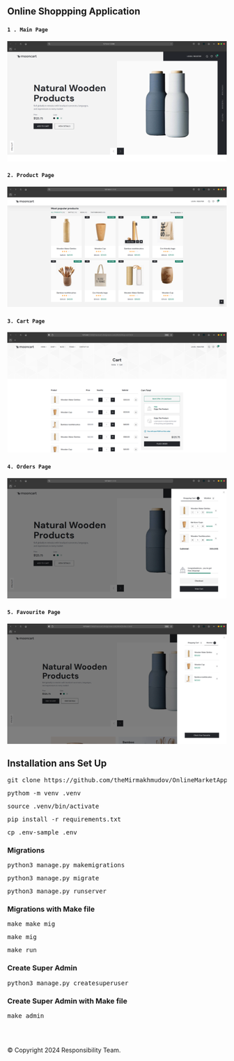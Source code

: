 ## Online Shoppping Application
#### `1 . Main Page`
![img_5.png](img_5.png)
#### `2. Product Page`
![img_7.png](img_7.png)
#### `3. Cart Page`
![img_8.png](img_8.png)
#### `4. Orders Page`
![img_6.png](img_6.png)
#### `5. Favourite Page`
![img_9.png](img_9.png)

## Installation ans Set Up
<pre>git clone https://github.com/theMirmakhmudov/OnlineMarketApplication.git</pre>
<pre>pythom -m venv .venv</pre>
<pre>source .venv/bin/activate</pre>
<pre>pip install -r requirements.txt</pre>
<pre>cp .env-sample .env</pre>
### Migrations
<pre>python3 manage.py makemigrations</pre>
<pre>python3 manage.py migrate</pre>
<pre>python3 manage.py runserver</pre>

### Migrations with Make file
<pre>make make_mig</pre>
<pre>make mig</pre>
<pre>make run</pre>

### Create Super Admin

<pre>python3 manage.py createsuperuser</pre>

### Create Super Admin with Make file

<pre>make admin</pre>
<br><br>

<footer>© Copyright 2024 Responsibility Team.</footer>
